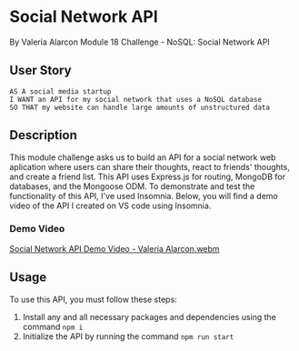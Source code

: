 # Social Network API
By Valeria Alarcon
Module 18 Challenge - NoSQL: Social Network API



## User Story
```
AS A social media startup
I WANT an API for my social network that uses a NoSQL database
SO THAT my website can handle large amounts of unstructured data
```



## Description
This module challenge asks us to build an API for a social network web aplication where users can share their thoughts, react to friends' thoughts, and create a friend list. This API uses Express.js for routing, MongoDB for databases, and the Mongoose ODM. To demonstrate and test the functionality of this API, I've used Insomnia. Below, you will find a demo video of the API I created on VS code using Insomnia.



### Demo Video



[Social Network API Demo Video - Valeria Alarcon.webm](https://user-images.githubusercontent.com/113397012/203671725-7ad2a78e-b109-4ab5-b751-4a7831d56336.webm)





## Usage
To use this API, you must follow these steps:
1. Install any and all necessary packages and dependencies using the command ``npm i``
2. Initialize the API by running the command ``npm run start``
